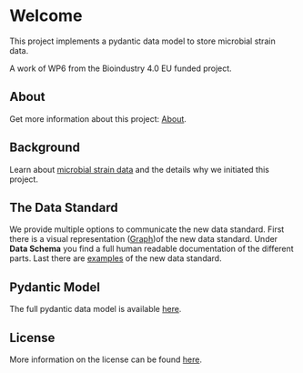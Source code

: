# Welcome

This project implements a pydantic data model to store microbial strain data.

A work of WP6 from the Bioindustry 4.0 EU funded project.

## About

Get more information about this project: [About](about.md).

## Background

Learn about [microbial strain data](background.md) and the details why we initiated this
project.

## The Data Standard

We provide multiple options to communicate the new data standard. First there is a
visual representation ([Graph](graph.md))of the new data standard.
Under **Data Schema** you find a full human readable documentation of the different
parts. Last there are [examples](examples/data_1.md) of the new data standard.


## Pydantic Model

The full pydantic data model is available [here](python/microbe.md).

## License

More information on the license can be found [here](license.md).
